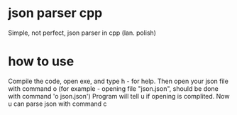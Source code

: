 # json parser cpp
 Simple, not perfect, json parser in cpp (lan. polish)

# how to use
 Compile the code, open exe, and type h - for help.
 Then open your json file with command o
 (for example - opening file "json.json", should be done with command 'o json.json')
 Program will tell u if opening is complited. Now u can parse json with command c
